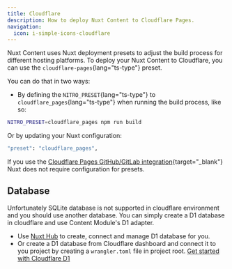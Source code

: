 ```yaml
---
title: Cloudflare
description: How to deploy Nuxt Content to Cloudflare Pages.
navigation:
  icon: i-simple-icons-cloudflare
---
```


Nuxt Content uses Nuxt deployment presets to adjust the build process for different hosting platforms. To deploy your Nuxt Content to Cloudflare, you can use the `cloudflare-pages`{lang="ts-type"} preset.

You can do that in two ways:

- By defining the `NITRO_PRESET`{lang="ts-type"} to `cloudflare_pages`{lang="ts-type"} when running the build process, like so:

```bash
NITRO_PRESET=cloudflare_pages npm run build
```

Or by updating your Nuxt configuration:

```bash
"preset": "cloudflare_pages",
```

If you use the [Cloudflare Pages GitHub/GitLab integration][1]{target="_blank"} Nuxt does not require configuration for presets.

## Database

Unfortunately SQLite database is not supported in cloudflare environment and you should use another database.
You can simply create a D1 database in cloudflare and use Content Module's D1 adapter.

- Use [Nuxt Hub](/deploy/nuxthub) to create, connect and manage D1 database for you.
- Or create a D1 database from Cloudflare dashboard and connect it to you project by creating a `wrangler.toml` file in project root. [Get started with Cloudflare D1][d1]


[1]: https://developers.cloudflare.com/pages/get-started/#connect-your-git-provider-to-pages
[d1]: https://developers.cloudflare.com/d1/get-started/
